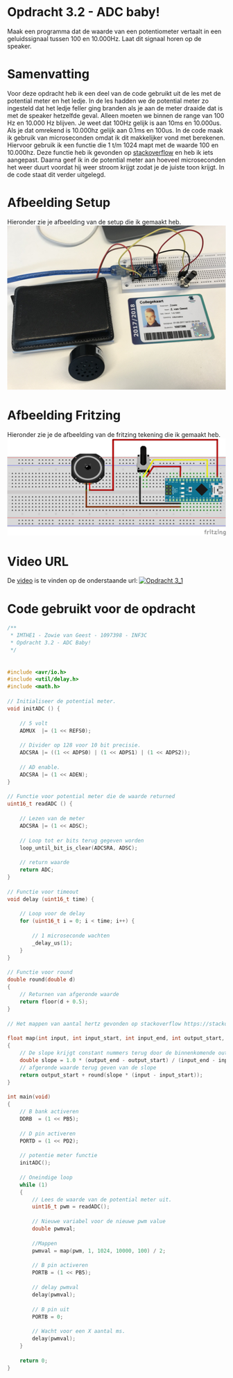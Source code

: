 # Opdracht 3.2 - ADC baby!

Maak een programma dat de waarde van een potentiometer vertaalt in een geluidssignaal tussen 100 en 10.000Hz. Laat dit signaal horen op de speaker.

# Samenvatting

Voor deze opdracht heb ik een deel van de code gebruikt uit de les met de potential meter en het ledje. In de les hadden we de potential meter zo ingesteld dat het ledje feller ging branden als je aan de meter draaide dat is met de speaker hetzelfde geval. Alleen moeten we binnen de range van 100 Hz en 10.000 Hz blijven. Je weet dat 100Hz gelijk is aan 10ms en 10.000us. Als je dat omrekend is 10.000hz gelijk aan 0.1ms en 100us. In de code maak ik gebruik van microseconden omdat ik dit makkelijker vond met berekenen. Hiervoor gebruik ik een functie die 1 t/m 1024 mapt met de waarde 100 en 10.000hz. Deze functie heb ik gevonden op [stackoverflow][stackoverflow] en heb ik iets aangepast. Daarna geef ik in de potential meter aan hoeveel microseconden het weer duurt voordat hij weer stroom krijgt zodat je de juiste toon krijgt. In de code staat dit verder uitgelegd. 

# Afbeelding Setup

Hieronder zie je afbeelding van de setup die ik gemaakt heb.
[![Opdracht 3.2 - Setup](https://github.com/zowie93/IMTHE1/blob/master/opdrachten/opdracht_3_2/assets/img/opdracht3_2_setup.JPG?raw=true)](https://github.com/zowie93/IMTHE1/blob/master/opdrachten/opdracht_3_2/assets/img/opdracht3_2_setup.JPG?raw=true)

# Afbeelding Fritzing

Hieronder zie je de afbeelding van de fritzing tekening die ik gemaakt heb.
[![Opdracht 3.2 - Fritzing](https://github.com/zowie93/IMTHE1/blob/master/opdrachten/opdracht_3_2/assets/img/opdracht3_2_fritzing_bb.png?raw=true)](https://github.com/zowie93/IMTHE1/blob/master/opdrachten/opdracht_3_2/assets/img/opdracht3_2_fritzing_bb.png?raw=true)

# Video URL

De [video][video] is te vinden op de onderstaande url:
[![Opdracht 3_1](https://img.youtube.com/vi/MZWNYMROIA0/maxresdefault.jpg)](https://youtu.be/MZWNYMROIA0)

# Code gebruikt voor de opdracht

```c
/**
 * IMTHE1 - Zowie van Geest - 1097398 - INF3C
 * Opdracht 3.2 - ADC Baby!
 */


#include <avr/io.h>
#include <util/delay.h>
#include <math.h>

// Initialiseer de potential meter.
void initADC () {
    
    // 5 volt
    ADMUX  |= (1 << REFS0);
    
    // Divider op 128 voor 10 bit precisie.
    ADCSRA |= ((1 << ADPS0) | (1 << ADPS1) | (1 << ADPS2));
    
    // AD enable.
    ADCSRA |= (1 << ADEN);
}

// Functie voor potential meter die de waarde returned
uint16_t readADC () {
    
    // Lezen van de meter
    ADCSRA |= (1 << ADSC);
    
    // Loop tot er bits terug gegeven worden
    loop_until_bit_is_clear(ADCSRA, ADSC);
    
    // return waarde
    return ADC;
}

// Functie voor timeout
void delay (uint16_t time) {

    // Loop voor de delay
    for (uint16_t i = 0; i < time; i++) {

        // 1 microseconde wachten
        _delay_us(1);
    }
}

// Functie voor round
double round(double d)
{
    // Returnen van afgeronde waarde
    return floor(d + 0.5);
}

// Het mappen van aantal hertz gevonden op stackoverflow https://stackoverflow.com/a/5732390/3227342

float map(int input, int input_start, int input_end, int output_start, int output_end)
{
    // De slope krijgt constant nummers terug door de binnenkomende output values en dit zorgt ervoor dat die het 1 keer berekend.
    double slope = 1.0 * (output_end - output_start) / (input_end - input_start);
    // afgeronde waarde terug geven van de slope
    return output_start + round(slope * (input - input_start));
}

int main(void)
{
    // B bank activeren
    DDRB  = (1 << PB5);

    // D pin activeren
    PORTD = (1 << PD2);

    // potentie meter functie
    initADC();

    // Oneindige loop
    while (1)
    {
        // Lees de waarde van de potential meter uit.
        uint16_t pwm = readADC();

        // Nieuwe variabel voor de nieuwe pwm value
        double pwmval;

        //Mappen
        pwmval = map(pwm, 1, 1024, 10000, 100) / 2;

        // B pin activeren
        PORTB = (1 << PB5);

        // delay pwmval
        delay(pwmval);

        // B pin uit
        PORTB = 0;

        // Wacht voor een X aantal ms.
        delay(pwmval);
    }

    return 0;
}
```

[video]: https://youtu.be/MZWNYMROIA0
[stackoverflow]: https://stackoverflow.com/a/5732390/3227342